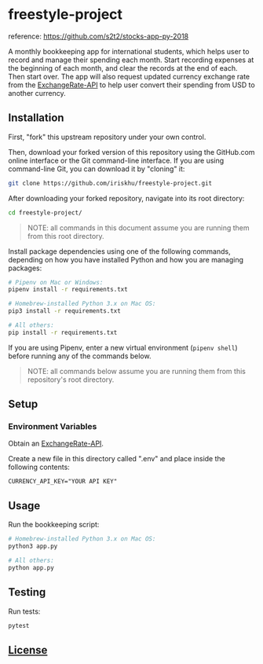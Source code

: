 # freestyle-project
reference: https://github.com/s2t2/stocks-app-py-2018

A monthly bookkeeping app for international students, which helps user to record and manage their spending each month. Start recording expenses at the beginning of each month, and clear the records at the end of each. Then start over.
The app will also request updated currency exchange rate from the [ExchangeRate-API](https://www.exchangerate-api.com/) to help user convert their spending from USD to another currency.

## Installation

First, "fork" this upstream repository under your own control.

Then, download your forked version of this repository using the GitHub.com online interface or the Git command-line interface. If you are using command-line Git, you can download it by "cloning" it:

```sh
git clone https://github.com/iriskhu/freestyle-project.git
```

After downloading your forked repository, navigate into its root directory:

```sh
cd freestyle-project/
```

> NOTE: all commands in this document assume you are running them from this root directory.


Install package dependencies using one of the following commands, depending on how you have installed Python and how you are managing packages:

```sh
# Pipenv on Mac or Windows:
pipenv install -r requirements.txt

# Homebrew-installed Python 3.x on Mac OS:
pip3 install -r requirements.txt

# All others:
pip install -r requirements.txt
```

If you are using Pipenv, enter a new virtual environment (`pipenv shell`) before running any of the commands below.


> NOTE: all commands below assume you are running them from this repository's root directory.

## Setup

### Environment Variables

Obtain an [ExchangeRate-API](https://www.exchangerate-api.com/).

Create a new file in this directory called ".env" and place inside the following contents:

    CURRENCY_API_KEY="YOUR API KEY"

## Usage

Run the bookkeeping script:

```sh
# Homebrew-installed Python 3.x on Mac OS:
python3 app.py

# All others:
python app.py
```

## Testing

Run tests:

```sh
pytest
```

## [License](LICENSE.md)
